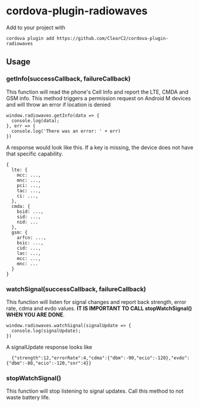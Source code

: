 # cordova-plugin-radiowaves

Add to your project with

```cordova plugin add https://github.com/ClearC2/cordova-plugin-radiowaves```

## Usage

### getInfo(successCallback, failureCallback)
This function will read the phone's Cell Info and report the LTE, CMDA and GSM info. This method triggers a permission request on Android M devices and will throw an error if location is denied
```
window.radiowaves.getInfo(data => {
  console.log(data);
}, err => {
  console.log('There was an error: ' + err)
})
```
A response would look like this. If a key is missing, the device does not have that specific capability.
```
{
  lte: {
    mcc: ...,
    mnc: ...,
    pci: ...,
    tac: ...,
    ci: ...,
  },
  cmda: {
    bsid: ...,
    sid: ...,
    nid: ...
  },
  gsm: {
    arfcn: ...,
    bsic: ...,
    cid: ...,
    lac: ...,
    mcc: ...,
    mnc: ...
  }
}
```

### watchSignal(successCallback, failureCallback)
This function will listen for signal changes and report back strength, error rate, cdma and evdo values. **IT IS IMPORTANT TO CALL stopWatchSignal() WHEN YOU ARE DONE**.
```
window.radiowaves.watchSignal(signalUpdate => {
  console.log(signalUpdate);
})
```

A signalUpdate response looks like
```
  {"strength":12,"errorRate":4,"cdma":{"dbm":-90,"ecio":-120},"evdo":{"dbm":-80,"ecio":-120,"snr":4}}
```


### stopWatchSignal()
This function will stop listening to signal updates. Call this method to not waste battery life.
